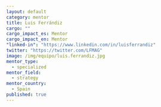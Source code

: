 ```yaml
---
layout: default
category: mentor
title: Luis Ferrándiz
cargo: ""
cargo_impact_es: Mentor
cargo_impact_en: Mentor
"linked-in": "https://www.linkedin.com/in/luisferrandiz"
twitter: "https://twitter.com/LFMAG"
image: /img/equipo/luis.ferrandiz.jpg
mentor_type: 
  - specialized
mentor_field: 
  - strategy
mentor_country: 
  - Spain
published: true
---
```


